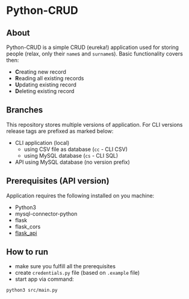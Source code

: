 # Python-CRUD

## About

Python-CRUD is a simple CRUD (eureka!) application used for storing people (relax, only their `name`s and `surname`s).
Basic functionality covers then:

- **C**reating new record
- **R**eading all existing records
- **U**pdating existing record
- **D**eleting existing record

## Branches

This repository stores multiple versions of application. For CLI versions release tags are prefixed as marked below:

- CLI application (local)
  - using CSV file as database (`cc` - CLI CSV)
  - using MySQL database (`cs` - CLI SQL)
- API using MySQL database (no version prefix)

## Prerequisites (API version)

Application requires the following installed on you machine:

- Python3
- mysql-connector-python
- flask
- flask_cors
- [flask_api](https://www.flaskapi.org/)

## How to run

- make sure you fulfill all the prerequisites
- create `credentials.py` file (based on `.example` file)
- start app via command:

```
python3 src/main.py
```
